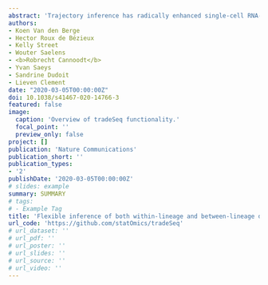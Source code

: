 ```yaml
---
abstract: 'Trajectory inference has radically enhanced single-cell RNA-seq research by enabling the study of dynamic changes in gene expression. Downstream of trajectory inference, it is vital to discover genes that are (i) associated with the lineages in the trajectory, or (ii) differentially expressed between lineages, to illuminate the underlying biological processes. Current data analysis procedures, however, either fail to exploit the continuous resolution provided by trajectory inference, or fail to pinpoint the exact types of differential expression. We introduce tradeSeq, a powerful generalized additive model framework based on the negative binomial distribution that allows flexible inference of both within-lineage and between-lineage differential expression. By incorporating observation-level weights, the model additionally allows to account for zero inflation. We evaluate the method on simulated datasets and on real datasets from droplet-based and full-length protocols, and show that it yields biological insights through a clear interpretation of the data.'
authors:
- Koen Van den Berge
- Hector Roux de Bézieux
- Kelly Street
- Wouter Saelens
- <b>Robrecht Cannoodt</b>
- Yvan Saeys
- Sandrine Dudoit
- Lieven Clement
date: "2020-03-05T00:00:00Z"
doi: 10.1038/s41467-020-14766-3
featured: false
image:
  caption: 'Overview of tradeSeq functionality.'
  focal_point: ''
  preview_only: false
project: []
publication: 'Nature Communications'
publication_short: ''
publication_types:
- '2'
publishDate: '2020-03-05T00:00:00Z'
# slides: example
summary: SUMMARY
# tags:
# - Example Tag
title: 'Flexible inference of both within-lineage and between-lineage differential expression.'
url_code: 'https://github.com/statOmics/tradeSeq'
# url_dataset: ''
# url_pdf: ''
# url_poster: ''
# url_slides: ''
# url_source: ''
# url_video: ''
---
```

